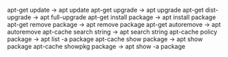  apt-get update              ->  apt update
 apt-get upgrade            ->  apt upgrade
 apt-get dist-upgrade       ->  apt full-upgrade
 apt-get install package    ->  apt install package
 apt-get remove package     ->  apt remove package
 apt-get autoremove         ->  apt autoremove
 apt-cache search string    ->  apt search string
 apt-cache policy package   ->  apt list -a package
 apt-cache show package     ->  apt show package
 apt-cache showpkg package  ->  apt show -a package